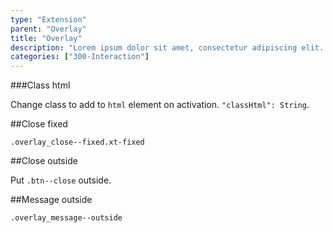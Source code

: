 ```yaml
---
type: "Extension"
parent: "Overlay"
title: "Overlay"
description: "Lorem ipsum dolor sit amet, consectetur adipiscing elit. Nunc tempus laoreet leo sit amet iaculis."
categories: ["300-Interaction"]
---
```


###Class html

Change class to add to `html` element on activation. `"classHtml": String`.

<demo>
  <demovanilla src="demos/inline/extensions/overlay/class-html">
  </demovanilla>
</demo>

##Close fixed

`.overlay_close--fixed.xt-fixed`

<demo>
  <demovanilla src="demos/inline/extensions/overlay/close-fixed">
  </demovanilla>
</demo>

##Close outside

Put `.btn--close` outside.

<demo>
  <demovanilla src="demos/inline/extensions/overlay/close-outside">
  </demovanilla>
</demo>

##Message outside

`.overlay_message--outside`

<demo>
  <demovanilla src="demos/inline/extensions/overlay/message-outside">
  </demovanilla>
</demo>
